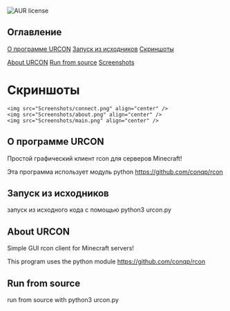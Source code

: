 ![AUR license](https://img.shields.io/badge/license-Apache-orange)

## Оглавление

[О программе URCON](#О-программе-URCON)
[Запуск из исходников](#Запуск-из-исходников)
[Скриншоты](#Скриншоты)

[About URCON](#About-URCON)
[Run from source](#Run-from-source)
[Screenshots](#Скриншоты)

# Скриншоты
```
<img src="Screenshots/connect.png" align="center" />
<img src="Screenshots/about.png" align="center" />
<img src="Screenshots/main.png" align="center" />
```
## О программе URCON
Простой графический клиент rcon для серверов Minecraft!

Эта программа использует модуль python https://github.com/conqp/rcon

## Запуск из исходников
запуск из исходного кода с помощью python3 urcon.py


## About URCON
Simple GUI rcon client for Minecraft servers!

This program uses the python module https://github.com/conqp/rcon

## Run from source
run from source with python3 urcon.py
